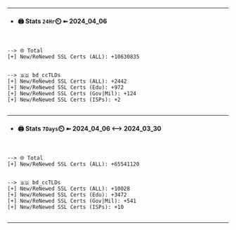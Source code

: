 

---
- #### 🖨️ **Stats** `24Hr`⏲️ ➼ 2024_04_06
```console


--> 🌐 Total
[+] New/ReNewed SSL Certs (ALL): +10630835


--> 🇧🇩 bd_ccTLDs
[+] New/ReNewed SSL Certs (ALL): +2442
[+] New/ReNewed SSL Certs (Edu): +972
[+] New/ReNewed SSL Certs (Gov|Mil): +124
[+] New/ReNewed SSL Certs (ISPs): +2


```

---
- #### 🖨️ **Stats** `7Days`⏲️ ➼ 2024_04_06 <--> 2024_03_30
```console


--> 🌐 Total
[+] New/ReNewed SSL Certs (ALL): +65541120


--> 🇧🇩 bd_ccTLDs
[+] New/ReNewed SSL Certs (ALL): +10028
[+] New/ReNewed SSL Certs (Edu): +3472
[+] New/ReNewed SSL Certs (Gov|Mil): +541
[+] New/ReNewed SSL Certs (ISPs): +10


```

---

